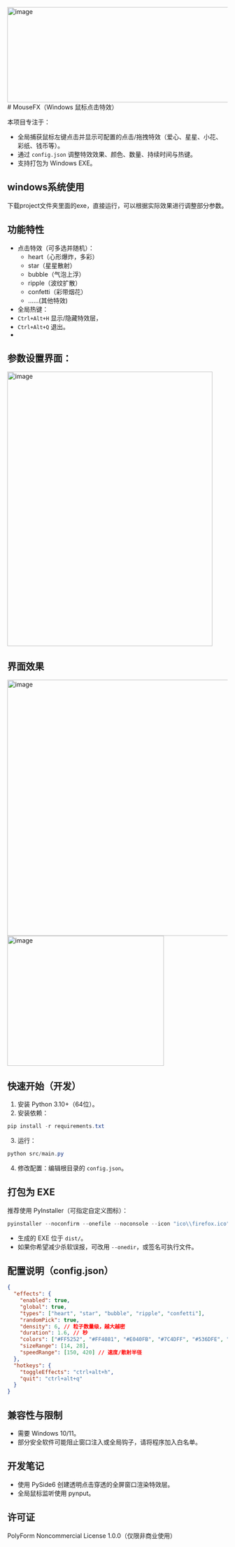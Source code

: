 <img width="587" height="218" alt="image" src="https://github.com/user-attachments/assets/8b046d04-a0ef-4710-b207-d6a93fc4f5fa" /># MouseFX（Windows 鼠标点击特效）

本项目专注于：
- 全局捕获鼠标左键点击并显示可配置的点击/拖拽特效（爱心、星星、小花、彩纸、钱币等）。
- 通过 `config.json` 调整特效效果、颜色、数量、持续时间与热键。
- 支持打包为 Windows EXE。
  
## windows系统使用
下载project文件夹里面的exe，直接运行，可以根据实际效果进行调整部分参数。


## 功能特性
- 点击特效（可多选并随机）：
  - heart（心形爆炸，多彩）
  - star（星星散射）
  - bubble（气泡上浮）
  - ripple（波纹扩散）
  - confetti（彩带烟花）
  - ......(其他特效)
- 全局热键：
 - `Ctrl+Alt+H` 显示/隐藏特效层，
 - `Ctrl+Alt+Q` 退出。
 - 
## 参数设置界面：
<img width="469" height="627" alt="image" src="https://github.com/user-attachments/assets/399b139c-fff8-455a-bcb8-cf33469b94cc" />

## 界面效果
<img width="566" height="585" alt="image" src="https://github.com/user-attachments/assets/dd72448f-6754-4b39-91bf-5708f8092dfd" />
<img width="358" height="297" alt="image" src="https://github.com/user-attachments/assets/804ed87c-d064-48cd-b9c5-50f29bcf8488" />

## 快速开始（开发）

1. 安装 Python 3.10+（64位）。
2. 安装依赖：

```powershell
pip install -r requirements.txt
```

3. 运行：

```powershell
python src/main.py
```

4. 修改配置：编辑根目录的 `config.json`。

## 打包为 EXE

推荐使用 PyInstaller（可指定自定义图标）：

```powershell
pyinstaller --noconfirm --onefile --noconsole --icon "ico\\firefox.ico" src/main.py
```

- 生成的 EXE 位于 `dist/`。
- 如果你希望减少杀软误报，可改用 `--onedir`，或签名可执行文件。

## 配置说明（config.json）

```json
{
  "effects": {
    "enabled": true,
    "global": true,
    "types": ["heart", "star", "bubble", "ripple", "confetti"],
    "randomPick": true,
    "density": 6, // 粒子数量级，越大越密
    "duration": 1.6, // 秒
    "colors": ["#FF5252", "#FF4081", "#E040FB", "#7C4DFF", "#536DFE", "#448AFF", "#40C4FF", "#18FFFF", "#64FFDA", "#69F0AE"],
    "sizeRange": [14, 28],
    "speedRange": [150, 420] // 速度/散射半径
  },
  "hotkeys": {
    "toggleEffects": "ctrl+alt+h",
    "quit": "ctrl+alt+q"
  }
}
```

## 兼容性与限制
- 需要 Windows 10/11。
- 部分安全软件可能阻止窗口注入或全局钩子，请将程序加入白名单。

## 开发笔记
- 使用 PySide6 创建透明点击穿透的全屏窗口渲染特效层。
- 全局鼠标监听使用 pynput。

## 许可证
PolyForm Noncommercial License 1.0.0（仅限非商业使用）
